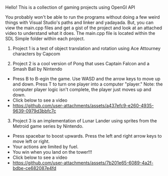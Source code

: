 Hello! This is a collection of gaming projects using OpenGl API

You probably won't be able to run the programs without doing a few weird things with Visual Studio's paths and linker and yadayada. But, you can view the main.cpp files and get a gist of the project and look at an attached video to understand what it does. The main.cpp file is located within the SDL Simple folder within each project.

1. Project 1 is a test of object translation and rotation using Ace Attourney characters by Capcom

2. Project 2 is a cool version of Pong that uses Captain Falcon and a Smash Ball by Nintendo
- Press B to B-egin the game. Use WASD and the arrow keys to move up and down. Press T to turn one player into a computer "player." Note: the computer player logic isn't complete, the player just moves up and down.
- Click below to see a video
- https://github.com/user-attachments/assets/a437efc9-e260-4935-9639-0979d3bbfc7c

3. Project 3 is an implementation of Lunar Lander using sprites from the Metroid game series by Nintendo.
- Press spacebar to boost upwards. Press the left and right arrow keys to move left or right.
- Your actions are limited by fuel.
- You win when you land on the tower!!!
- Click below to see a video
- https://github.com/user-attachments/assets/7b201e65-6089-4a2f-bdbe-ce682087e4fd

